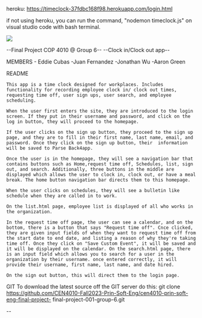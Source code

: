 heroku: https://timeclock-37fdbc168f98.herokuapp.com/login.html

if not using heroku, you can run the command, "nodemon timeclock.js" on visual studio code with bash terminal.


![](https://github.com/CEN4010-Fall2023-Prin-Soft-Eng/cen4010-prin-soft-eng-final-project-001-group-6/blob/main/finalprojectgifcen4010.gif)



--Final Project COP 4010 @ Group 6--
--Clock in/Clock out app--

MEMBERS
	- Eddie Cubas
	-Juan Fernandez
	-Jonathan Wu
	-Aaron Green

README

	This app is a time clock designed for workplaces. Includes functionality for recording employee clock in/ clock out times, requesting time off, user sign ups, user search, and employee scheduling.

	When the user first enters the site, they are introduced to the login screen. If they put in their username and password, and click on the log in button, they will proceed to the homepage.

	If the user clicks on the sign up button, they proceed to the sign up page, and they are to fill in their first name, last name, email, and password. Once they click on the sign up button, their  information will be saved to Parse Back4app. 

	Once the user is in the homepage, they will see a navigation bar that contains buttons such as Home,request time off, Schedules, list, sign out, and search. Additionally, three buttons in the middle are displayed which allows the user to clock in, clock out, or have a meal break. The home button navigation bar directs them to this homepage.

	When the user clicks on schedules, they will see a bulletin like schedule when they are called in to work.

	On the list.html page, employee list is displayed of all who works in the organization.

	In the request time off page, the user can see a calendar, and on the bottom, there is a button that says "Request time off". Cnce clicked,
	they are given input fields of when they want to request time off from the start date to end date, and listing a reason of why they're taking time off. Once they click on "Save Custom Event", it will be saved and it will be displayed on the calendar. On the search.html page, there is an input field which allows you to search for a user in the organization by their username. once entered correctly, it will provide their username, first name, last name, and date hired.

	On the sign out button, this will direct them to the login page.



	




GIT
	To download the latest source off the GIT server do this:
	git clone https://github.com/CEN4010-Fall2023-Prin-Soft-Eng/cen4010-prin-soft-eng-final-project-	final-project-001-group-6.git

--
	
	
